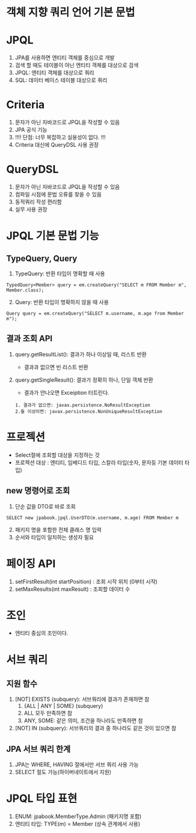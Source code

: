 # 객체 지향 쿼리 언어 기본 문법


# JPQL
1. JPA를 사용하면 엔티티 객체를 중심으로 개발
2. 검색 할 때도  테이블이 아닌 엔티티 객체를 대상으로 검색
3. JPQL: 엔티티 객체를 대상으로 쿼리
4. SQL: 데이터 베이스 테이블 대상으로 쿼리 

# Criteria
1. 문자가 아닌 자바코드로 JPQL을 작성할 수 있음
2. JPA 공식 기능
3. !!!! 단점: 너무 복잡하고 실용성이 없다. !!!
4. Criteria 대신에 QueryDSL 사용 권장

# QueryDSL
1. 문자가 아닌 자바코드로 JPQL을 작성할 수 있음
2. 컴파일 시점에 문법 오류를 찾을 수 있음
3. 동적쿼리 작성 편리함
4. 실무 사용 권장


# JPQL 기본 문법 기능

## TypeQuery, Query

1. TypeQuery: 반환 타입이 명확할 때 사용
```
TypedQuery<Member> query = em.createQuery("SELECT m FROM Member m", Member.class);

```
2. Query: 반환 타입이 명확하지 않을 때 사용
```
Query query = em.createQuery("SELECT m.username, m.age from Member m");
```

## 결과 조회 API
1. query.getResultList(): 결과가 하나 이상일 때, 리스트 반환
   - 결과과 없으면 빈 리스트 반환

2. query.getSingleResult(): 결과가 정확히 하나, 단일 객체 반환
   - 결과가 안나오면 Exceiption 터트린다.
   ```
   1. 결과가 없으면: javax.persistence.NoResultException
   2.둘 이상이면: javax.persistence.NonUniqueResultException
   ```
   
# 프로젝션
- Select절에 조회할 대상을 지정하는 것
- 프로젝션 대상 : 엔티티, 임베디드 타입, 스칼라 타입(숫자, 문자등 기본 데이터 타입)

## new 명령어로 조회
1. 단순 값을 DTO로 바로 조회
```
SELECT new jpabook.jpql.UserDTO(m.username, m.age) FROM Member m
```
2. 패키지 명을 포함한 전체 클래스 명 입력
3. 순서와 타입이 일치하는 생성자 필요

# 페이징 API
1. setFirstResult(int startPosition) : 조회 시작 위치 (0부터 시작)
2. setMaxResults(int maxResult) : 조회할 데이터 수

# 조인
- 엔티티 중심의 조인이다.

# 서브 쿼리

## 지원 함수
1. [NOT] EXISTS (subquery): 서브쿼리에 결과가 존재하면 참
   1. {ALL | ANY | SOME} (subquery)
   2. ALL 모두 만족하면 참
   3. ANY, SOME: 같은 의미, 조건을 하나라도 만족하면 참
2. [NOT] IN (subquery): 서브쿼리의 결과 중 하나라도 같은 것이 있으면 참

## JPA 서브 쿼리 한계
1. JPA는 WHERE, HAVING 절에서만 서브 쿼리 사용 가능
2. SELECT 절도 가능(하이버네이트에서 지원)


# JPQL 타입 표현
1. ENUM: jpabook.MemberType.Admin (패키지명 포함)
2. 엔티티 타입: TYPE(m) = Member (상속 관계에서 사용)